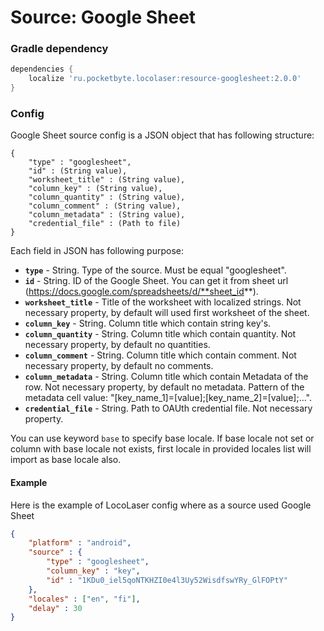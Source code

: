 # Source: Google Sheet

### Gradle dependency
```gradle
dependencies {
    localize 'ru.pocketbyte.locolaser:resource-googlesheet:2.0.0'
}
```
### Config
Google Sheet source config is a JSON object that has following structure:
```
{
    "type" : "googlesheet",
    "id" : (String value),
    "worksheet_title" : (String value),
    "column_key" : (String value),
    "column_quantity" : (String value),
    "column_comment" : (String value),
    "column_metadata" : (String value),
    "credential_file" : (Path to file)
}
```
Each field in JSON has following purpose:
- **`type`** - String. Type of the source. Must be equal "googlesheet".
- **`id`** - String. ID of the Google Sheet. You can get it from sheet url (https://docs.google.com/spreadsheets/d/**sheet_id**).
- **`worksheet_title`** - Title of the worksheet with localized strings. Not necessary property, by default will used first worksheet of the sheet.
- **`column_key`** - String. Column title which contain string key's.
- **`column_quantity`** - String. Column title which contain quantity. Not necessary property, by default no quantities.
- **`column_comment`** - String. Column title which contain comment. Not necessary property, by default no comments.
- **`column_metadata`** - String. Column title which contain Metadata of the row. Not necessary property, by default no metadata. Pattern of the metadata cell value: "[key_name_1]=[value];[key_name_2]=[value];...".
- **`credential_file`** - String. Path to OAUth credential file. Not necessary property.

You can use keyword `base` to specify base locale. If base locale not set or column with base locale not exists, first locale in provided locales list will import as base locale also.

#### Example
Here is the example of LocoLaser config where as a source used Google Sheet
```json
{
    "platform" : "android",
    "source" : {
        "type" : "googlesheet",
        "column_key" : "key",
        "id" : "1KDu0_iel5qoNTKHZI0e4l3Uy52WisdfswYRy_GlFOPtY"
    },
    "locales" : ["en", "fi"],
    "delay" : 30
}
```
